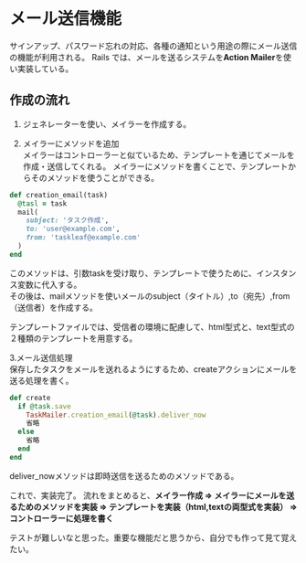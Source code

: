 # メール送信機能  

サインアップ、パスワード忘れの対応、各種の通知という用途の際にメール送信の機能が利用される。
Rails では、メールを送るシステムを**Action Mailer**を使い実装している。

## 作成の流れ  

1. ジェネレーターを使い、メイラーを作成する。  

2. メイラーにメソッドを追加  
メイラーはコントローラーと似ているため、テンプレートを通じてメールを作成・送信してくれる。
メイラーにメソッドを書くことで、テンプレートからそのメソッドを使うことができる。
```rb
def creation_email(task)
  @tasl = task
  mail(
    subject: 'タスク作成',
    to: 'user@example.com',
    from: 'taskleaf@example.com'
  )
end
```
このメソッドは、引数taskを受け取り、テンプレートで使うために、インスタンス変数に代入する。  
その後は、mailメソッドを使いメールのsubject（タイトル）,to（宛先）,from（送信者）を作成する。

テンプレートファイルでは、受信者の環境に配慮して、html型式と、text型式の２種類のテンプレートを用意する。

3.メール送信処理  
保存したタスクをメールを送れるようにするため、createアクションにメールを送る処理を書く。
```rb
def create
  if @task.save
    TaskMailer.creation_email(@task).deliver_now
    省略
  else
    省略
  end
end
```
deliver_nowメソッドは即時送信を送るためのメソッドである。

これで、実装完了。
流れをまとめると、**メイラー作成 => メイラーにメールを送るためのメソッドを実装 => 
テンプレートを実装（html,textの両型式を実装） => コントローラーに処理を書く**

テストが難しいなと思った。重要な機能だと思うから、自分でも作って見て覚えたい。
